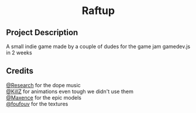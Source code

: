<h1 align="center">Raftup</h1>

## Project Description
A small indie game made by a couple of dudes for the game jam gamedev.js in 2 weeks

## Credits
[@Research](https://www.youtube.com/channel/UCGa2xJPuMlI0ACQQkZCHWmA) for the dope music
<br>
[@KillZ](https://www.youtube.com/@RobloxKLZ) for animations even tough we didn't use them
<br>
[@Maxence](https://www.youtube.com/@MaxenceThePotato) for the epic models
<br>
[@foufouv](https://www.youtube.com/@foufouv/videos) for the textures